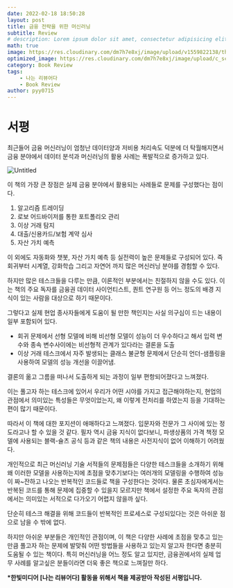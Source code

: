 ```yaml
---
date: 2022-02-18 18:50:28
layout: post
title: 금융 전략을 위한 머신러닝
subtitle: Review
# description: Lorem ipsum dolor sit amet, consectetur adipisicing elit, sed do eiusmod tempor incididunt ut labore et dolore magna aliqua.
math: true
image: https://res.cloudinary.com/dm7h7e8xj/image/upload/v1559822138/theme10_xenudc.jpg
optimized_image: https://res.cloudinary.com/dm7h7e8xj/image/upload/c_scale,w_380/v1559822138/theme10_xenudc.jpg
category: Book Review
tags:
    - 나는 리뷰어다
    - Book Review
author: pyy0715
---
```


# 서평

최근들어 금융 머신러닝이 엄청난 데이터양과 저비용 처리속도 덕분에 더 탁월해지면서 금융 분야에서 데이터 분석과 머신러닝의 활용 사례는 폭발적으로 증가하고 있다.

![Untitled](https://user-images.githubusercontent.com/47301926/154800006-09fe3ca3-2373-4f4b-b2e9-2d7fb3f4de4c.png)


이 책의 가장 큰 장점은 실제 금융 분야에서 활용되는 사례들로 문제를 구성했다는 점이다.

1. 알고리즘 트레이딩
2. 로보 어드바이저를 통한 포트폴리오 관리
3. 이상 거래 탐지
4. 대출/신용카드/보험 계약 심사
5. 자산 가치 예측

이 외에도 자동화와 챗봇, 자산 가치 예측 등 실전력이 높은 문제들로 구성되어 있다.
즉 회귀부터 시계열, 강화학습 그리고 자연어 까지 많은 머신러닝 분야를 경험할 수 있다.


하지만 많은 테스크들을 다루는 만큼, 이론적인 부분에서는 친절하지 않을 수도 있다. 이는 책의 주요 독자를 금융권 데이터 사이언티스트, 퀀트 연구원 등 어느 정도의 배경 지식이 있는 사람을 대상으로 하기 때문이다.

그렇다고 실제 현업 종사자들에게 도움이 될 만한 책인지는 사실 의구심이 드는 내용이 일부 포함되어 있다.  

- 회귀 문제에서 선형 모델에 비해 비선형 모델이 성능이 더 우수하다고 해서 입력 변수와 종속 변수사이에는 비선형적 관계가 있다라는 결론을 도출
- 이상 거래 테스크에서 자주 발생되는 클래스 불균형 문제에서 단순히 언더-샘플링을 사용하여 모델의 성능 개선을 이끌어냄.

결론의 옮고 그름을 떠나서 도출하게 되는 과정이 일부 편항되어졌다고 느껴졌다. 

이는 풀고자 하는 테스크에 있어서 우리가 어떤 시야를 가지고 접근해야하는지, 현업의 관점에서 의미있는 특성들은 무엇이었는지, 왜 이렇게 전처리를 하였는지 등을 기대하는 편이 많기 때문이다.

따라서 이 책에 대한 포지션이 애매하다고 느껴졌다. 입문자와 전문가 그 사이에 있는 정도라고나 할 수 있을 것 같다. 필자 역시 금융 지식이 없다보니, 파생상품의 가격 책정 모델에 사용되는 블랙-슐츠 공식 등과 같은 책의 내용은 사전지식이 없어 이해하기 어려웠다.

개인적으로 최근 머신러닝 기술 서적들의 문제점들은 다양한 테스크들을 소개하기 위해 왜 이러한 모델을 사용하는지에 초점을 맞추기보다는 여러개의 모델링을 수행하여 성능이 짜~잔하고 나오는 반복적인 코드들로 책을 구성한다는 것이다. 물론 초심자에게서는 반복된 코드를 통해 문제에 집중할 수 있을지 모르지만 책에서 설정한 주요 독자의 관점에서는 의미있는 서적으로 다가오기 어렵지 않을까 싶다.

단순히 테스크 해결을 위해 코드들이 반복적인 프로세스로 구성되있다는 것은 아쉬운 점으로 남을 수 밖에 없다. 

하지만 아쉬운 부분들은 개인적인 관점이며, 이 책은 다양한 사례에 초점을 맞추고 있는 만큼 풀고자 하는 문제에 발맞춰 어떤 방법들을 사용하고 있는지 알고자 한다면 충분히 도움될 수 있는 책이다.
특히 머신러닝을 어느 정도 알고 있지만, 금융권에서의 실제 업무 사례를 알고싶은 분들이라면 더욱 좋은 책으로 느껴질만 하다. 

<b>*한빛미디어 [나는 리뷰어다] 활동을 위해서 책을 제공받아 작성된 서평입니다.</b>